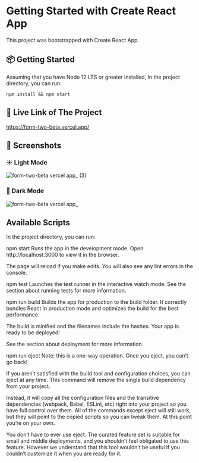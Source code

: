 # Getting Started with Create React App

This project was bootstrapped with Create React App.

## 📦 Getting Started

Assuming that you have Node 12 LTS or greater installed, In the project directory, you can run:
```
npm install && npm start
```

## 🔗 Live Link of The Project
https://form-two-beta.vercel.app/


## 🤩 Screenshots
### ☀️ Light Mode
![form-two-beta vercel app_ (3)](https://user-images.githubusercontent.com/80355473/163358468-84586e09-f7a2-41e9-9056-8bed4d5a9e65.png)

### 🌙 Dark Mode
![form-two-beta vercel app_](https://user-images.githubusercontent.com/80355473/163359819-dbac3152-5db8-4c34-8978-c6fb7f151bce.png)


## Available Scripts

In the project directory, you can run:

npm start
Runs the app in the development mode.
Open http://localhost:3000 to view it in the browser.

The page will reload if you make edits.
You will also see any lint errors in the console.

npm test
Launches the test runner in the interactive watch mode.
See the section about running tests for more information.

npm run build
Builds the app for production to the build folder.
It correctly bundles React in production mode and optimizes the build for the best performance.

The build is minified and the filenames include the hashes.
Your app is ready to be deployed!

See the section about deployment for more information.

npm run eject
Note: this is a one-way operation. Once you eject, you can’t go back!

If you aren’t satisfied with the build tool and configuration choices, you can eject at any time. This command will remove the single build dependency from your project.

Instead, it will copy all the configuration files and the transitive dependencies (webpack, Babel, ESLint, etc) right into your project so you have full control over them. All of the commands except eject will still work, but they will point to the copied scripts so you can tweak them. At this point you’re on your own.

You don’t have to ever use eject. The curated feature set is suitable for small and middle deployments, and you shouldn’t feel obligated to use this feature. However we understand that this tool wouldn’t be useful if you couldn’t customize it when you are ready for it.

